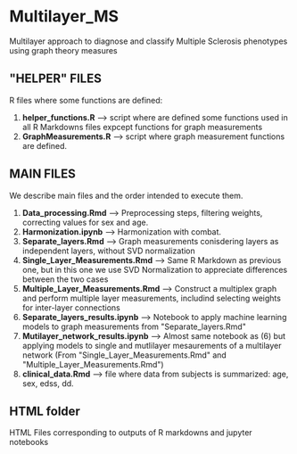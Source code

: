 # Multilayer_MS
Multilayer approach to diagnose and classify Multiple Sclerosis phenotypes using graph theory measures

## "HELPER" FILES
R files where some functions are defined:
1. **helper_functions.R** --> script where are defined some functions used in all R Markdowns files expcept functions for graph measurements
2. **GraphMeasurements.R** --> script where graph measurement functions are defined.

## MAIN FILES
We describe main files and the order intended to execute them.

1. **Data_processing.Rmd** --> Preprocessing steps, filtering weights, correcting values for sex and age. 
2. **Harmonization.ipynb** --> Harmonization with combat. 
3. **Separate_layers.Rmd** --> Graph measurements conisdering layers as independent layers, without SVD normalization
4. **Single_Layer_Measurements.Rmd** --> Same R Markdown as previous one, but in this one we use SVD Normalization to appreciate differences between the two cases
5. **Multiple_Layer_Measurements.Rmd** --> Construct a multiplex graph and perform multiple layer measurements, includind selecting weights for inter-layer connections
6. **Separate_layers_results.ipynb** --> Notebook to apply machine learning models to graph measurements from "Separate_layers.Rmd"
7. **Mutilayer_network_results.ipynb** --> Almost same notebook as (6) but applying models to single and mutlilayer mesaurements of a multilayer network (From "Single_Layer_Measurements.Rmd" and "Multiple_Layer_Measurements.Rmd")
8. **clinical_data.Rmd** --> file where data from subjects is summarized: age, sex, edss, dd.

## HTML folder
HTML Files corresponding to outputs of R markdowns and jupyter notebooks
